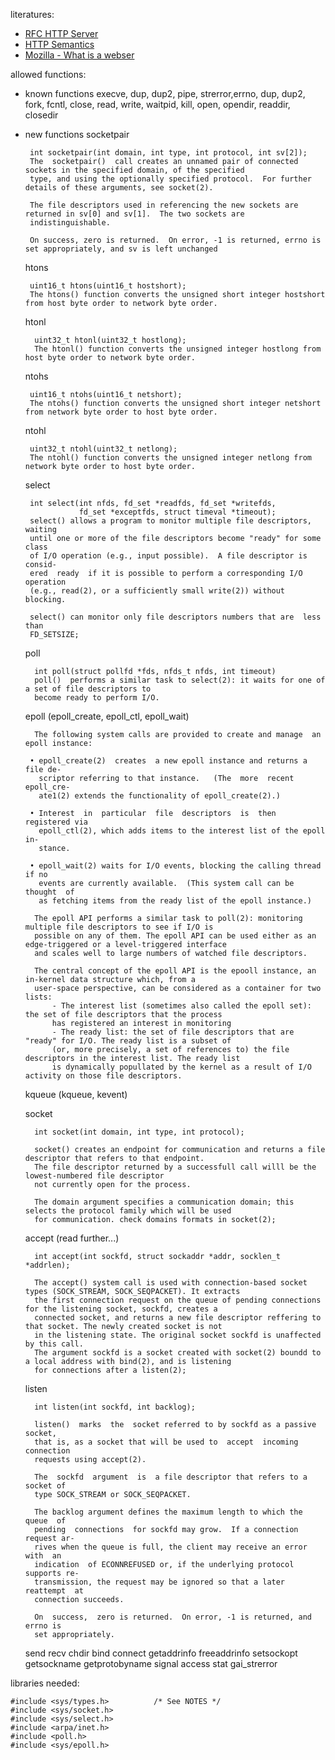 literatures:
* [RFC HTTP Server](https://datatracker.ietf.org/doc/html/rfc2616#autoid-1)
* [HTTP Semantics](https://httpwg.org/specs/rfc9110.html)
* [Mozilla - What is a webser](https://developer.mozilla.org/en-US/docs/Learn/Common_questions/Web_mechanics/What_is_a_web_server)


allowed functions:
- known functions
    execve, dup, dup2, pipe, strerror,errno, dup, dup2, fork, fcntl, close, read, write, waitpid, kill,
    open, opendir, readdir, closedir

- new functions 
    socketpair

       int socketpair(int domain, int type, int protocol, int sv[2]);
       The  socketpair()  call creates an unnamed pair of connected sockets in the specified domain, of the specified
       type, and using the optionally specified protocol.  For further details of these arguments, see socket(2).

       The file descriptors used in referencing the new sockets are returned in sv[0] and sv[1].  The two sockets are
       indistinguishable.

       On success, zero is returned.  On error, -1 is returned, errno is set appropriately, and sv is left unchanged
    htons

       uint16_t htons(uint16_t hostshort);
       The htons() function converts the unsigned short integer hostshort from host byte order to network byte order.
    htonl

        uint32_t htonl(uint32_t hostlong);
        The htonl() function converts the unsigned integer hostlong from host byte order to network byte order.
    ntohs

       uint16_t ntohs(uint16_t netshort);
       The ntohs() function converts the unsigned short integer netshort from network byte order to host byte order.
    ntohl

       uint32_t ntohl(uint32_t netlong);
       The ntohl() function converts the unsigned integer netlong from network byte order to host byte order.
    select
    
       int select(int nfds, fd_set *readfds, fd_set *writefds,
                  fd_set *exceptfds, struct timeval *timeout);
       select() allows a program to monitor multiple file descriptors, waiting
       until one or more of the file descriptors become "ready" for some class
       of I/O operation (e.g., input possible).  A file descriptor is  consid‐
       ered  ready  if it is possible to perform a corresponding I/O operation
       (e.g., read(2), or a sufficiently small write(2)) without blocking.

       select() can monitor only file descriptors numbers that are  less  than
       FD_SETSIZE; 
    poll

        int poll(struct pollfd *fds, nfds_t nfds, int timeout)
        poll()  performs a similar task to select(2): it waits for one of a set of file descriptors to
        become ready to perform I/O.
    epoll (epoll_create, epoll_ctl, epoll_wait)
        
        The following system calls are provided to create and manage  an  epoll instance:

       • epoll_create(2)  creates  a new epoll instance and returns a file de‐
         scriptor referring to that instance.   (The  more  recent  epoll_cre‐
         ate1(2) extends the functionality of epoll_create(2).)

       • Interest  in  particular  file  descriptors  is  then  registered via
         epoll_ctl(2), which adds items to the interest list of the epoll  in‐
         stance.

       • epoll_wait(2) waits for I/O events, blocking the calling thread if no
         events are currently available.  (This system call can be thought  of
         as fetching items from the ready list of the epoll instance.)

        The epoll API performs a similar task to poll(2): monitoring multiple file descriptors to see if I/O is 
        possible on any of them. The epoll API can be used either as an edge-triggered or a level-triggered interface 
        and scales well to large numbers of watched file descriptors.
        
        The central concept of the epoll API is the epooll instance, an in-kernel data structure which, from a
        user-space perspective, can be considered as a container for two lists:
            - The interest list (sometimes also called the epoll set): the set of file descriptors that the process 
            has registered an interest in monitoring
            - The ready list: the set of file descriptors that are "ready" for I/O. The ready list is a subset of 
            (or, more precisely, a set of references to) the file descriptors in the interest list. The ready list
            is dynamically popullated by the kernel as a result of I/O activity on those file descriptors.
    kqueue (kqueue, kevent)

        
    socket

        int socket(int domain, int type, int protocol);
        
        socket() creates an endpoint for communication and returns a file descriptor that refers to that endpoint.
        The file descriptor returned by a successfull call willl be the lowest-numbered file descriptor 
        not currently open for the process.

        The domain argument specifies a communication domain; this selects the protocol family which will be used
        for communication. check domains formats in socket(2);
    accept (read further...)
        
        int accept(int sockfd, struct sockaddr *addr, socklen_t *addrlen);
    
        The accept() system call is used with connection-based socket types (SOCK_STREAM, SOCK_SEQPACKET). It extracts
        the first connection request on the queue of pending connections for the listening socket, sockfd, creates a
        connected socket, and returns a new file descriptor reffering to that socket. The newly created socket is not
        in the listening state. The original socket sockfd is unaffected by this call.
        The argument sockfd is a socket created with socket(2) boundd to a local address with bind(2), and is listening
        for connections after a listen(2);
    listen

        int listen(int sockfd, int backlog);

        listen()  marks  the  socket referred to by sockfd as a passive socket,
        that is, as a socket that will be used to  accept  incoming  connection
        requests using accept(2).

        The  sockfd  argument  is  a file descriptor that refers to a socket of
        type SOCK_STREAM or SOCK_SEQPACKET.

        The backlog argument defines the maximum length to which the  queue  of
        pending  connections  for sockfd may grow.  If a connection request ar‐
        rives when the queue is full, the client may receive an error  with  an
        indication  of ECONNREFUSED or, if the underlying protocol supports re‐
        transmission, the request may be ignored so that a later  reattempt  at
        connection succeeds.

        On  success,  zero is returned.  On error, -1 is returned, and errno is
        set appropriately.

    send
    recv
    chdir
    bind
    connect
    getaddrinfo
    freeaddrinfo
    setsockopt
    getsockname
    getprotobyname
    signal
    access
    stat
    gai_strerror
    
libraries needed:

    #include <sys/types.h>          /* See NOTES */
    #include <sys/socket.h>
    #include <sys/select.h>
    #include <arpa/inet.h>
    #include <poll.h>
    #include <sys/epoll.h>
